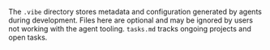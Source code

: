 The `.vibe` directory stores metadata and configuration generated by
agents during development. Files here are optional and may be ignored
by users not working with the agent tooling. `tasks.md` tracks ongoing
projects and open tasks.
